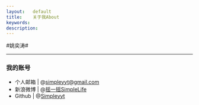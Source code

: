 ```yaml
---
layout:   default
title:    关于我About 
keywords: 
description: 
---
```

  
#姚奕涛#

----
### 我的账号 ###
- 个人邮箱 | @[simpleyyt@gmail.com](simpleyyt@gmail.com "simpleyyt@gmail.com")   
- 新浪微博 | @[摇一摇SimpleLife](http://weibo.com/1836017133 "http://weibo.com/1836017133")   
- Github  |  @[Simpleyyt](https://github.com/simpleyyt "https://github.com/simpleyyt")

<!-- UY BEGIN -->
<div id="uyan_frame"></div>
<!-- UY END -->
